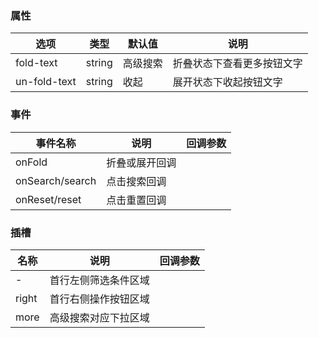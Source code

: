 ### 属性
| 选项           | 类型      | 默认值    | 说明               |
|--------------|---------|--------|------------------|
| fold-text    | string  | 高级搜索   | 折叠状态下查看更多按钮文字    |
| un-fold-text | string  | 收起     | 展开状态下收起按钮文字      |

### 事件
| 事件名称            | 说明      | 回调参数 |
|-----------------|---------|------|
| onFold          | 折叠或展开回调 |      |
| onSearch/search | 点击搜索回调  |      |
| onReset/reset   | 点击重置回调  |      |

### 插槽
| 名称    | 说明         | 回调参数 |
|-------|------------|------|
| -     | 首行左侧筛选条件区域 |      |
| right | 首行右侧操作按钮区域 |      |
| more  | 高级搜索对应下拉区域 |      |